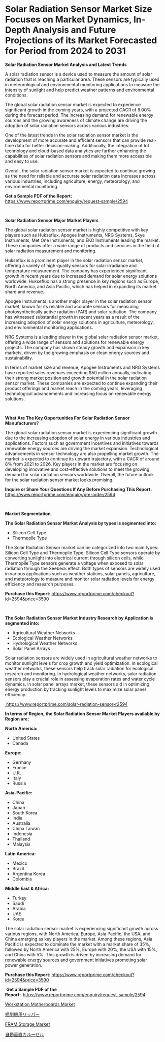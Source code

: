 <p><h1>Solar Radiation Sensor Market Size Focuses on Market Dynamics, In-Depth Analysis and Future Projections of its Market Forecasted for Period from 2024 to 2031</h1></p><p><strong>Solar Radiation Sensor Market Analysis and Latest Trends</strong></p>
<p><p>A solar radiation sensor is a device used to measure the amount of solar radiation that is reaching a particular area. These sensors are typically used in meteorological and environmental monitoring applications to measure the intensity of sunlight and help predict weather patterns and environmental conditions.</p><p>The global solar radiation sensor market is expected to experience significant growth in the coming years, with a projected CAGR of 8.00% during the forecast period. The increasing demand for renewable energy sources and the growing awareness of climate change are driving the adoption of solar radiation sensors across various industries.</p><p>One of the latest trends in the solar radiation sensor market is the development of more accurate and efficient sensors that can provide real-time data for better decision-making. Additionally, the integration of IoT technology and cloud-based data analytics are further enhancing the capabilities of solar radiation sensors and making them more accessible and easy to use.</p><p>Overall, the solar radiation sensor market is expected to continue growing as the need for reliable and accurate solar radiation data increases across various industries, including agriculture, energy, meteorology, and environmental monitoring.</p></p>
<p><strong>Get a Sample PDF of the Report:&nbsp;</strong> <a href="https://www.reportprime.com/enquiry/request-sample/2594">https://www.reportprime.com/enquiry/request-sample/2594</a></p>
<p>&nbsp;</p>
<p><strong>Solar Radiation Sensor Major Market Players</strong></p>
<p><p>The global solar radiation sensor market is highly competitive with key players such as Hukseflux, Apogee Instruments, NRG Systems, Skye Instruments, Met One Instruments, and EKO Instruments leading the market. These companies offer a wide range of products and services in the field of solar radiation measurement and monitoring.</p><p>Hukseflux is a prominent player in the solar radiation sensor market, offering a variety of high-quality sensors for solar irradiance and temperature measurement. The company has experienced significant growth in recent years due to increased demand for solar energy solutions worldwide. Hukseflux has a strong presence in key regions such as Europe, North America, and Asia Pacific, which has helped in expanding its market share and revenue.</p><p>Apogee Instruments is another major player in the solar radiation sensor market, known for its reliable and accurate sensors for measuring photosynthetically active radiation (PAR) and solar radiation. The company has witnessed substantial growth in recent years as a result of the increasing adoption of solar energy solutions in agriculture, meteorology, and environmental monitoring applications.</p><p>NRG Systems is a leading player in the global solar radiation sensor market, offering a wide range of sensors and solutions for renewable energy projects. The company has shown steady growth and expansion in key markets, driven by the growing emphasis on clean energy sources and sustainability.</p><p>In terms of market size and revenue, Apogee Instruments and NRG Systems have reported sales revenues exceeding $50 million annually, indicating their strong market position and growth potential in the solar radiation sensor market. These companies are expected to continue expanding their product offerings and market reach in the coming years, leveraging technological advancements and increasing focus on renewable energy solutions.</p></p>
<p>&nbsp;</p>
<p><strong>What Are The Key Opportunities For Solar Radiation Sensor Manufacturers?</strong></p>
<p><p>The global solar radiation sensor market is experiencing significant growth due to the increasing adoption of solar energy in various industries and applications. Factors such as government incentives and initiatives towards renewable energy sources are driving the market expansion. Technological advancements in sensor technology are also propelling market growth. The market is expected to continue its upward trajectory, with a CAGR of around 8% from 2021 to 2026. Key players in the market are focusing on developing innovative and cost-effective solutions to meet the growing demand for solar radiation sensors worldwide. Overall, the future outlook for the solar radiation sensor market looks promising.</p></p>
<p><strong>Inquire or Share Your Questions If Any Before Purchasing This Report:</strong> <a href="https://www.reportprime.com/enquiry/pre-order/2594">https://www.reportprime.com/enquiry/pre-order/2594</a></p>
<p>&nbsp;</p>
<p><strong>Market Segmentation</strong></p>
<p><strong>The Solar Radiation Sensor Market Analysis by types is segmented into:</strong></p>
<p><ul><li>Silicon Cell Type</li><li>Thermopile Type</li></ul></p>
<p><p>The Solar Radiation Sensor market can be categorized into two main types: Silicon Cell Type and Thermopile Type. Silicon Cell Type sensors operate by converting sunlight into electrical current through silicon cells, while Thermopile Type sensors generate a voltage when exposed to solar radiation through the Seebeck effect. Both types of sensors are widely used in various applications such as weather stations, solar panels, agriculture, and meteorology to measure and monitor solar radiation levels for energy efficiency and research purposes.</p></p>
<p><strong>Purchase this Report:&nbsp;</strong><a href="https://www.reportprime.com/checkout?id=2594&price=3590">https://www.reportprime.com/checkout?id=2594&price=3590</a></p>
<p>&nbsp;</p>
<p><strong>The Solar Radiation Sensor Market Industry Research by Application is segmented into:</strong></p>
<p><ul><li>Agricultural Weather Networks</li><li>Ecological Weather Networks</li><li>Hydrological Weather Networks</li><li>Solar Panel Arrays</li></ul></p>
<p><p>Solar radiation sensors are widely used in agricultural weather networks to monitor sunlight levels for crop growth and yield optimization. In ecological weather networks, these sensors help track solar radiation for ecological research and monitoring. In hydrological weather networks, solar radiation sensors play a crucial role in assessing evaporation rates and water cycle dynamics. In solar panel arrays market, these sensors aid in optimizing energy production by tracking sunlight levels to maximize solar panel efficiency.</p></p>
<p><a href="https://www.reportprime.com/solar-radiation-sensor-r2594">&nbsp;https://www.reportprime.com/solar-radiation-sensor-r2594</a></p>
<p><strong>In terms of Region, the Solar Radiation Sensor Market Players available by Region are:</strong></p>
<p>
    <p> <strong> North America: </strong>
        <ul>
            <li>United States</li>
            <li>Canada</li>
        </ul>
        </p> 
    <p> <strong> Europe: </strong>
        <ul>
            <li>Germany</li>
            <li>France</li>
            <li>U.K.</li>
            <li>Italy</li>
            <li>Russia</li>
        </ul>
        </p> 
    <p> <strong> Asia-Pacific: </strong>
        <ul>
            <li>China</li>
            <li>Japan</li>
            <li>South Korea</li>
            <li>India</li>
            <li>Australia</li>
            <li>China Taiwan</li>
            <li>Indonesia</li>
            <li>Thailand</li>
            <li>Malaysia</li>
        </ul>
        </p> 
    <p> <strong> Latin America: </strong>
        <ul>
            <li>Mexico</li>
            <li>Brazil</li>
            <li>Argentina Korea</li>
            <li>Colombia</li>
        </ul>
        </p> 
    <p> <strong> Middle East & Africa: </strong>
        <ul>
            <li>Turkey</li>
            <li>Saudi</li>
            <li>Arabia</li>
            <li>UAE</li>
            <li>Korea</li>
        </ul>
    </p>
    </p>
<p><p>The solar radiation sensor market is experiencing significant growth across various regions, with North America, Europe, Asia Pacific, the USA, and China emerging as key players in the market. Among these regions, Asia Pacific is expected to dominate the market with a market share of 35%, followed by North America with 25%, Europe with 20%, the USA with 15%, and China with 5%. This growth is driven by increasing demand for renewable energy sources and government initiatives promoting solar power generation.</p></p>
<p><strong>Purchase this Report: </strong><a href="https://www.reportprime.com/checkout?id=2594&price=3590">https://www.reportprime.com/checkout?id=2594&price=3590</a></p>
<p>&nbsp;<strong>Get a Sample PDF of the Report:&nbsp;&nbsp;</strong><a href="https://www.reportprime.com/enquiry/request-sample/2594">https://www.reportprime.com/enquiry/request-sample/2594</a></p>
<p><strong></strong></p>
<p><p><a href="https://github.com/LeilaniWyman2021/Market-Research-Report-List-1/blob/main/workstation-motherboards-market.md">Workstation Motherboards Market</a></p><p><a href="https://github.com/FredaJerde/Market-Research-Report-List-1/blob/main/433189772403.md">掘削機用リッパー</a></p><p><a href="https://github.com/NikolasKirlin2023/Market-Research-Report-List-1/blob/main/fram-storage-market.md">FRAM Storage Market</a></p><p><a href="https://github.com/mares423/Market-Research-Report-List-1/blob/main/445229272402.md">自動垂直カルーセル</a></p></p>